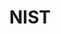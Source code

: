 ---
# This topic lives at
# https://digital.gov/topics/nist

slug: "nist"

# Topic Title
title: "NIST"

# description — keep it short and clear
summary: ""


# Weight
weight: 1

# For more information on managing topics,
# see https://github.com/GSA/digitalgov.gov/wiki
---